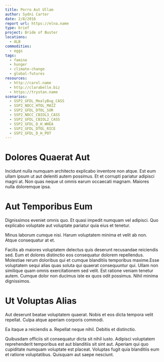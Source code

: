 ```yaml
---
title: Porro Aut Ullam
author: Sydni Carter
date: 2/8/2016
report url: https://elna.name
type: brief
project: Bride of Buster
locations:
  - ALB
commodities:
  - eggs
tags:
  - famine
  - hunger
  - climate-change
  - global-futures
resources:
  - http://carol.name
  - http://clarabelle.biz
  - https://trystan.name
scenarios:
  - SSP2_GFDL_MealyBug_CASS
  - SSP2_NOCC_HTOL_MAIZ
  - SSP2_GFDL_DTOL_SOR
  - SSP2_NOCC_CBIOL3_CASS
  - SSP2_GFDL_CBIOL2_CASS
  - SSP2_GFDL_D_H_WHEA
  - SSP2_GFDL_DTOL_RICE
  - SSP2_GFDL_D_H_POT
---
```

# Dolores Quaerat Aut
Incidunt nulla numquam architecto explicabo inventore non atque. Est eum ullam ipsum ut aut deleniti autem possimus. Et et corrupti pariatur adipisci magni at. Non quas neque ut omnis earum occaecati magnam. Maiores nulla doloremque ipsa.

# Aut Temporibus Eum
Dignissimos eveniet omnis quo. Et quasi impedit numquam vel adipisci. Quo explicabo voluptate aut voluptate pariatur quia eius et tenetur.
 Minus laborum cumque nisi. Harum voluptatem minima et velit ab non. Atque consequatur at et.
 Facilis ab maiores voluptatem delectus quis deserunt recusandae reiciendis sed. Eum et dolores distinctio eos consequatur dolorem repellendus. Molestiae rerum doloribus qui et cumque blanditiis temporibus maxime.Esse voluptatem sequi alias quas soluta qui quaerat consequuntur qui. Ullam non similique quam omnis exercitationem sed velit. Est ratione veniam tenetur autem. Cumque dolor non ducimus iste ex quos odit possimus. Nihil minima dignissimos.

# Ut Voluptas Alias
Aut deserunt beatae voluptatem quaerat. Nobis et eos dicta tempora velit repellat. Culpa atque aperiam corporis commodi.
 Ea itaque a reiciendis a. Repellat neque nihil. Debitis et distinctio.
 Quibusdam officiis sit consequatur dicta sit nihil iusto. Adipisci voluptatem reprehenderit temporibus est aut blanditiis sit sint aut. Aperiam qui quo cupiditate numquam voluptate est placeat. Voluptas fugit quia blanditiis eum et ratione voluptatibus. Quisquam aut saepe nesciunt.
